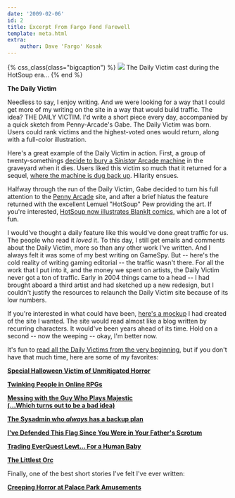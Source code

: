 ```yaml
---
date: '2009-02-06'
id: 2
title: Excerpt From Fargo Fond Farewell
template: meta.html
extra:
    author: Dave 'Fargo' Kosak
---
```


<div class="center" markdown="1">

{% css_class(class="bigcaption") %}
![](/img/columns/image/article/952/952145/planetfargo-a-fond-farewell.jpg)
The Daily Victim cast during the HotSoup era...
{% end %}

</div>
  
 **The Daily Victim**

Needless to say, I enjoy writing. And we were looking for a way that I
could get more of my writing on the site in a way that would build
traffic. The idea? THE DAILY VICTIM. I'd write a short piece every day,
accompanied by a quick sketch from Penny-Arcade's Gabe. The Daily Victim
was born. Users could rank victims and the highest-voted ones would
return, along with a full-color illustration.

Here's a great example of the Daily Victim in action. First, a group of
twenty-somethings [decide to bury a *Sinistar* Arcade
machine](@/victim/476.md) in the graveyard when it dies. Users liked
this victim so much that it returned for a sequel, [where the machine is
dug back up](@/victim/484.md). Hilarity ensues.

Halfway through the run of the Daily Victim, Gabe decided to turn his
full attention to the [Penny
Arcade](http://web.archive.org/web/20090206000000/http://www.penny-arcade.com/)
site, and after a brief hiatus the feature returned with the excellent
Lemuel "HotSoup" Pew providing the art. If you're interested, [HotSoup
now illustrates BlankIt
comics](http://web.archive.org/web/20090206000000/http://blankitcomics.com/),
which are a lot of fun.

I would've thought a daily feature like this would've done great traffic
for us. The people who read it *loved* it. To this day, I still get
emails and comments about the Daily Victim, more so than any other work
I've written. And I always felt it was some of my best writing on
GameSpy. But -- here's the cold reality of writing gaming editorial --
the traffic wasn't there. For all the work that I put into it, and the
money we spent on artists, the Daily Victim never got a ton of traffic.
Early in 2004 things came to a head -- I had brought aboard a third
artist and had sketched up a new redesign, but I couldn't justify the
resources to relaunch the Daily Victim site because of its low numbers.

If you're interested in what could have been, [here's a
mockup](/img/daily_victim_mockup.png) I had created of the site I wanted.
The site would read almost like a blog written by recurring characters.
It would've been years ahead of its time. Hold on a second -- now the
weeping -- okay, I'm better now.

It's fun to [read all the Daily Victims from the very
beginning](@/victim/11.md), but if you don't have that much time,
here are some of my favorites:

[**Special Halloween Victim of Unmitigated Horror**](@/victim/670.md)

[**Twinking People in Online RPGs**](@/victim/483.md)

[**Messing with the Guy Who Plays Majestic**](@/victim/275.md)  
 [**(...Which turns out to be a bad idea)**](@/victim/283.md)

[**The Sysadmin who *always* has a backup plan**](@/victim/356.md)

[**I've Defended This Flag Since You Were in Your Father's
Scrotum**](@/victim/17.md)

[**Trading EverQuest Lewt... For a Human Baby**](@/victim/54.md)

[**The Littlest Orc**](@/victim/413.md)

Finally, one of the best short stories I've felt I've ever written:

[**Creeping Horror at Palace Park Amusements**](@/victim/190.md)
